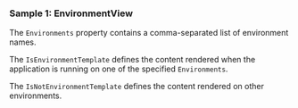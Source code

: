 ### Sample 1: EnvironmentView

The `Environments` property contains a comma-separated list of environment names. 

The `IsEnvironmentTemplate` defines the content rendered when the application is running on one of the specified `Environments`.

The `IsNotEnvironmentTemplate` defines the content rendered on other environments.